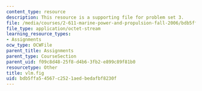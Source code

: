 ```yaml
---
content_type: resource
description: This resource is a supporting file for problem set 3.
file: /media/courses/2-611-marine-power-and-propulsion-fall-2006/bdb5ffa54567c2521aedbedafbf8230f_vlm.fig
file_type: application/octet-stream
learning_resource_types:
- Assignments
ocw_type: OCWFile
parent_title: Assignments
parent_type: CourseSection
parent_uid: f09c8d48-25f8-d4b6-3fb2-e899c89f81b0
resourcetype: Other
title: vlm.fig
uid: bdb5ffa5-4567-c252-1aed-bedafbf8230f
---
```

